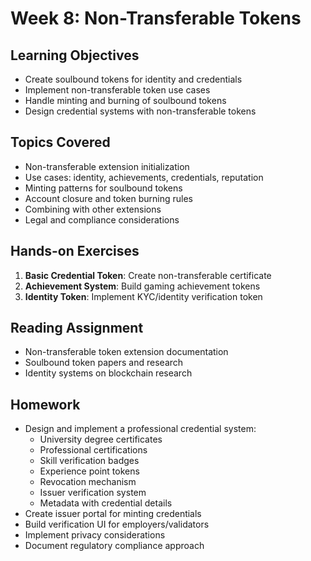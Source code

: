 # Week 8: Non-Transferable Tokens

## Learning Objectives

- Create soulbound tokens for identity and credentials
- Implement non-transferable token use cases
- Handle minting and burning of soulbound tokens
- Design credential systems with non-transferable tokens

## Topics Covered

- Non-transferable extension initialization
- Use cases: identity, achievements, credentials, reputation
- Minting patterns for soulbound tokens
- Account closure and token burning rules
- Combining with other extensions
- Legal and compliance considerations

## Hands-on Exercises

1. **Basic Credential Token**: Create non-transferable certificate
2. **Achievement System**: Build gaming achievement tokens
3. **Identity Token**: Implement KYC/identity verification token

## Reading Assignment

- Non-transferable token extension documentation
- Soulbound token papers and research
- Identity systems on blockchain research

## Homework

- Design and implement a professional credential system:
  - University degree certificates
  - Professional certifications
  - Skill verification badges
  - Experience point tokens
  - Revocation mechanism
  - Issuer verification system
  - Metadata with credential details
- Create issuer portal for minting credentials
- Build verification UI for employers/validators
- Implement privacy considerations
- Document regulatory compliance approach

